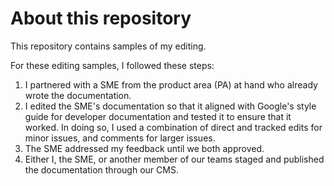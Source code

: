 # About this repository

This repository contains samples of my editing. 

For these editing samples, I followed these steps:
1. I partnered with a SME from the product area (PA) at hand who already wrote the documentation. 
1. I edited the SME's documentation so that it aligned with Google's style guide for developer documentation and tested it to ensure that it worked. In doing so, I used a combination of direct and tracked edits for minor issues, and comments for larger issues. 
1. The SME addressed my feedback until we both approved. 
1. Either I, the SME, or another member of our teams staged and published the documentation through our CMS.
